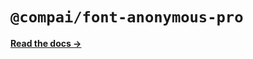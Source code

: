 # `@compai/font-anonymous-pro`

[**Read the docs &rarr;**](https://components.ai/docs/typefaces/anonymous-pro)
